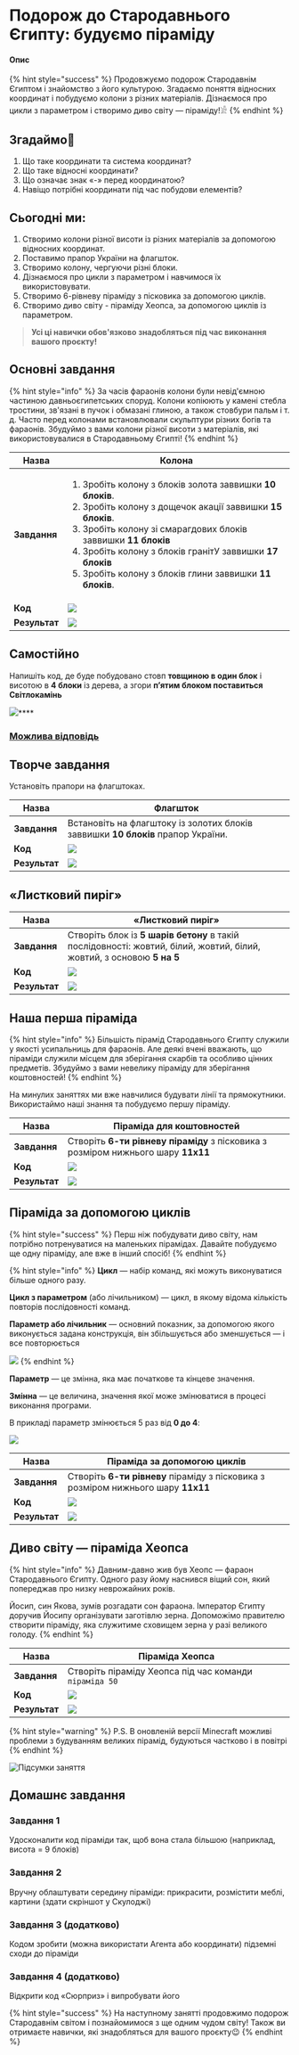 # Подорож до Стародавнього Єгипту: будуємо піраміду

#### Опис

{% hint style="success" %}
Продовжуємо подорож Стародавнім Єгиптом і знайомство з його культурою. Згадаємо поняття відносних координат і побудуємо колони з різних матеріалів. Дізнаємося про цикли з параметром і створимо диво світу — піраміду!𓀀
{% endhint %}

## Згадаймо🤔

1. Що таке координати та система координат?&#x20;
2. Що таке відносні координати?&#x20;
3. Що означає знак «-» перед координатою?&#x20;
4. Навіщо потрібні координати під час побудови елементів?

## Сьогодні ми:

1. Створимо колони різної висоти із різних матеріалів за допомогою відносних координат.&#x20;
2. Поставимо прапор України на флагшток.&#x20;
3. Створимо колону, чергуючи різні блоки.&#x20;
4. Дізнаємося про цикли з параметром і навчимося їх використовувати.&#x20;
5. Створимо 6-рівневу піраміду з пісковика за допомогою циклів.&#x20;
6. Створимо диво світу - піраміду Хеопса, за допомогою циклів із параметром.

> **Усі ці навички обов'язково знадобляться під час виконання вашого проєкту!**

## Основні завдання

{% hint style="info" %}
За часів фараонів колони були невід'ємною частиною давньоєгипетських споруд. Колони копіюють у камені стебла тростини, зв'язані в пучок і обмазані глиною, а також стовбури пальм і т. д. Часто перед колонами встановлювали скульптури різних богів та фараонів. Збудуймо з вами колони різної висоти з матеріалів, які використовувалися в Стародавньому Єгипті!
{% endhint %}

| **Назва**     | **Колона**                                                                                                                                                                                                                                                                                                                                                                                                     |
| ------------- | -------------------------------------------------------------------------------------------------------------------------------------------------------------------------------------------------------------------------------------------------------------------------------------------------------------------------------------------------------------------------------------------------------------- |
| **Завдання**  | <ol><li>Зробіть колону з блоків золота заввишки <strong>10 блоків</strong>. </li><li>Зробіть колону з дощечок акації заввишки <strong>15 блоків</strong>. </li><li>Зробіть колону зі смарагдових блоків заввишки <strong>11 блоків</strong> </li><li>Зробіть колону з блоків гранітУ заввишки <strong>17 блоків</strong> </li><li>Зробіть колону з блоків глини заввишки <strong>11 блоків</strong>.</li></ol> |
| **Код**       | ![](<.gitbook/assets/image (10).png>)                                                                                                                                                                                                                                                                                                                                                                          |
| **Результат** | ![](<.gitbook/assets/image (3).png>)                                                                                                                                                                                                                                                                                                                                                                           |

## Самостійно

Напишіть код, де буде побудовано стовп **товщиною в один блок** і висотою в **4 блоки** із дерева, а згори **п’ятим блоком поставиться Світлокамінь**

![](https://lh6.googleusercontent.com/R-uVw9Rwd\_8-4e08LdPL5t2bZFXpgGYLBla3N-qAtuoIFRsgvqXxu\_Qcqc0MmKpuimGfP1qiGSJZh4bHpCY8Hp6bMMCNPlBxk9RCc7QXTBp7N\_VeKU4WtFogZRw1zaQ-UcjMbvBExvbrqEp4i0Rj-o7ghKVXPN8gU7BwgCcQGKWpVKqEv1vkbXAErDvT)****

### ****[**Можлива відповідь**](https://sun-rabbit-493.notion.site/4-4a1848c13950469f91c9a0a30b97db1f)****

## Творче завдання

Установіть прапори на флагштоках.

| **Назва**     | **Флагшток**                                                                     |
| ------------- | -------------------------------------------------------------------------------- |
| **Завдання**  | Встановіть на флагштоку із золотих блоків заввишки **10 блоків** прапор України. |
| **Код**       | ![](.gitbook/assets/image.png)                                                   |
| **Результат** | ![](<.gitbook/assets/image (6).png>)                                             |

## «Листковий пиріг»

| **Назва**     | **«Листковий пиріг»**                                                                                                 |
| ------------- | --------------------------------------------------------------------------------------------------------------------- |
| **Завдання**  | Створіть блок із **5 шарів бетону** в такій послідовності: жовтий, білий, жовтий, білий, жовтий, з основою **5 на 5** |
| **Код**       | ![](<.gitbook/assets/image (2).png>)                                                                                  |
| **Результат** | ![](<.gitbook/assets/image (9).png>)                                                                                  |

## Наша перша піраміда

{% hint style="info" %}
Більшість пірамід Стародавнього Єгипту служили у якості усипальниць для фараонів. Але деякі вчені вважають, що піраміди служили місцем для зберігання скарбів та особливо цінних предметів. Збудуймо з вами невелику піраміду для зберігання коштовностей!
{% endhint %}

На минулих заняттях ми вже навчилися будувати лінії та прямокутники. Використаймо наші знання та побудуємо першу піраміду.

| **Назва**     | **Піраміда для** **коштовностей**                                                 |
| ------------- | --------------------------------------------------------------------------------- |
| **Завдання**  | Створіть **6-ти рівневу піраміду** з пісковика з розміром нижнього шару **11х11** |
| **Код**       | ![](<.gitbook/assets/image (4).png>)                                              |
| **Результат** | ![](.gitbook/assets/pyramid\_create.gif)                                          |

## Піраміда за допомогою циклів

{% hint style="success" %}
Перш ніж побудувати диво світу, нам потрібно потренуватися на маленьких пірамідах. Давайте побудуємо ще одну піраміду, але вже в інший спосіб!
{% endhint %}

{% hint style="info" %}
**Цикл** — набір команд, які можуть виконуватися більше одного разу.&#x20;

**Цикл з параметром** (або лічильником) — цикл, в якому відома кількість повторів послідовності команд.&#x20;

**Параметр або лічильник** — основний показник, за допомогою якого виконується задана конструкція, він збільшується або зменшується — і все повторюється

![](https://lh5.googleusercontent.com/7MoA2yne\_VLr-bwfzxANLhZVU4\_-1bOX4Z564yn69yRkG9WfL7Ho8il07Fdj0PjSJTQAZ0NJ3IttE7LzaH\_w959UcoRNaLaBszPsl\_QI0rtnLdbl0S3Saf\_6\_CTvf\_zpg4hrAnJ-2xFipAWFr\_P3uo0I8KhcnZZH2BCfX8tLlD2IEOX6W0ji31ssIA)
{% endhint %}

**Параметр** — це змінна, яка має початкове та кінцеве значення.&#x20;

**Змінна** — це величина, значення якої може змінюватися в процесі виконання програми.&#x20;

В прикладі параметр змінюється 5 раз від **0 до 4**:

![](<.gitbook/assets/image (11).png>)

| **Назва**     | **Піраміда за допомогою циклів**                                                  |
| ------------- | --------------------------------------------------------------------------------- |
| **Завдання**  | Створіть **6-ти рівневу** піраміду з пісковика з розміром нижнього шару **11х11** |
| **Код**       | ![](<.gitbook/assets/image (7).png>)                                              |
| **Результат** | ![](<.gitbook/assets/image (8).png>)                                              |

## Диво світу — піраміда Хеопса

{% hint style="info" %}
Давним-давно жив був Хеопс — фараон Стародавнього Єгипту. Одного разу йому наснився віщий сон, який попереджав про низку неврожайних років.&#x20;

Йосип, син Якова, зумів розгадати сон фараона. Імператор Єгипту доручив Йосипу організувати заготівлю зерна. Допоможімо правителю створити піраміду, яка служитиме сховищем зерна у разі великого голоду.
{% endhint %}

| **Назва**     | **Піраміда Хеопса**                                                                                                                                                                                                               |
| ------------- | --------------------------------------------------------------------------------------------------------------------------------------------------------------------------------------------------------------------------------- |
| **Завдання**  | Створіть піраміду Хеопса під час команди `піраміда 50`                                                                                                                                                                            |
| **Код**       | ![](https://lh6.googleusercontent.com/hfvhPz-cbtBicr\_vlTo--aESgs-lXIYxj11X4wtlToAzzbinbXA1gr3IU16idnaKSXWcftNU5oujK8zHOMl1vR30DbktY1499K0BSfxKeAC8Jjzi\_jAf7rLhpVwu43Pb1TKoWKa7s0Kh02KGiIyUuedXW5ITLMNUXa5F88jgkDJFyz7nSbzmSigh) |
| **Результат** | ![](<.gitbook/assets/image (5).png>)                                                                                                                                                                                              |

{% hint style="warning" %}
P.S. В оновленій версії Minecraft можливі проблеми з будуванням великих пірамід, будуються частково і в повітрі
{% endhint %}

![Підсумки заняття](<.gitbook/assets/Group 2393.png>)

## **Домашнє завдання**

### Завдання 1

Удосконалити код піраміди так, щоб вона стала більшою (наприклад, висота = 9 блоків)&#x20;

### Завдання 2

Вручну облаштувати середину піраміди: прикрасити, розмістити меблі, картини (здати скріншот у Скулоджі)&#x20;

### Завдання 3 (додатково)&#x20;

Кодом зробити (можна використати Агента або координати) підземні сходи до піраміди&#x20;

### Завдання 4 (додатково)

Відкрити код «Сюрприз» і випробувати його

{% hint style="success" %}
На наступному занятті продовжимо подорож Стародавнім світом і познайомимося з ще одним чудом світу! Також ви отримаєте навички, які знадобляться для вашого проєкту😉
{% endhint %}
